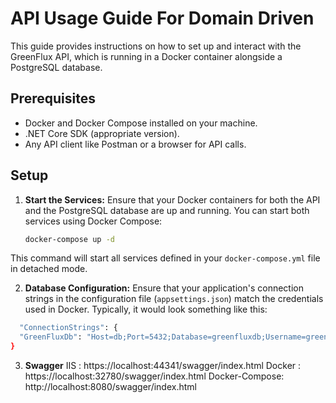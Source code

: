 #  API Usage Guide For Domain Driven 

This guide provides instructions on how to set up and interact with the GreenFlux API, which is running in a Docker container alongside a PostgreSQL database.

## Prerequisites

- Docker and Docker Compose installed on your machine.
- .NET Core SDK (appropriate version).
- Any API client like Postman or a browser for API calls.

## Setup

1. **Start the Services:**
   Ensure that your Docker containers for both the API and the PostgreSQL database are up and running. You can start both services using Docker Compose:

   ```bash
   docker-compose up -d
	 ```

This command will start all services defined in your `docker-compose.yml` file in detached mode.

2.  **Database Configuration:** Ensure that your application's connection strings in the configuration file (`appsettings.json`) match the credentials used in Docker. Typically, it would look something like this:

  ```bash
    "ConnectionStrings": {
    "GreenFluxDb": "Host=db;Port=5432;Database=greenfluxdb;Username=greenfluxuser;Password=greenflux123;SslMode=Disable;"
  }
  ```
  
3. **Swagger**
IIS : 
https://localhost:44341/swagger/index.html
Docker : 
https://localhost:32780/swagger/index.html
Docker-Compose: 
http://localhost:8080/swagger/index.html